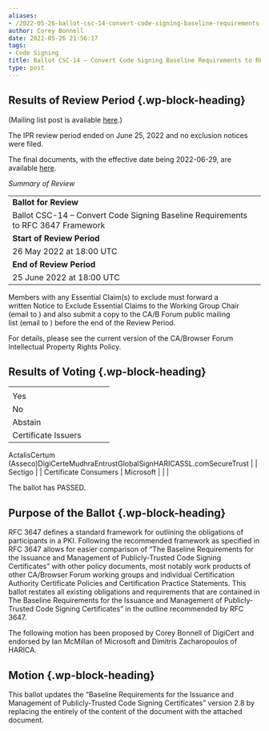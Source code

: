 ```yaml
---
aliases:
- /2022-05-26-ballot-csc-14-convert-code-signing-baseline-requirements-to-rfc-3647-framework/
author: Corey Bonnell
date: 2022-05-26 21:56:17
tags:
- Code Signing
title: Ballot CSC-14 – Convert Code Signing Baseline Requirements to RFC 3647 Framework
type: post
---
```


## Results of Review Period {.wp-block-heading}

(Mailing list post is available [here][1].)

The IPR review period ended on June 25, 2022 and no exclusion notices were filed.

The final documents, with the effective date being 2022-06-29, are available [here][2].

_Summary of Review_

| | |
| --- | --- |
| **Ballot for Review** |
Ballot CSC-14 – Convert Code Signing Baseline Requirements to RFC 3647 Framework |
| **Start of Review Period** |
26 May 2022 at 18:00 UTC |
| **End of Review Period** |
25 June 2022 at 18:00 UTC |

Members with any Essential Claim(s) to exclude must forward a written Notice to Exclude Essential Claims to the Working Group Chair (email to ) and also submit a copy to the CA/B Forum public mailing list (email to ) before the end of the Review Period.

For details, please see the current version of the CA/Browser Forum Intellectual Property Rights Policy.

## Results of Voting {.wp-block-heading}

| | | | |
| --- | --- | --- | --- |
| |
Yes |
No |
Abstain | |
Certificate Issuers |
ActalisCertum (Asseco)DigiCerteMudhraEntrustGlobalSignHARICASSL.comSecureTrust
| |
Sectigo | |
Certificate Consumers |
Microsoft
| | |

The ballot has PASSED.

## Purpose of the Ballot {.wp-block-heading}

RFC 3647 defines a standard framework for outlining the obligations of participants in a PKI. Following the recommended framework as specified in RFC 3647 allows for easier comparison of “The Baseline Requirements for the Issuance and Management of Publicly‐Trusted Code Signing Certificates” with other policy documents, most notably work products of other CA/Browser Forum working groups and individual Certification Authority Certificate Policies and Certification Practice Statements. This ballot restates all existing obligations and requirements that are contained in The Baseline Requirements for the Issuance and Management of Publicly‐Trusted Code Signing Certificates” in the outline recommended by RFC 3647.

The following motion has been proposed by Corey Bonnell of DigiCert and endorsed by Ian McMillan of Microsoft and Dimitris Zacharopoulos of HARICA.

## Motion {.wp-block-heading}

This ballot updates the “Baseline Requirements for the Issuance and Management of Publicly‐Trusted Code Signing Certificates” version 2.8 by replacing the entirely of the content of the document with the attached document.

[1]: https://lists.cabforum.org/pipermail/cscwg-public/2022-June/000823.html
[2]: /baseline-requirements-code-signing/